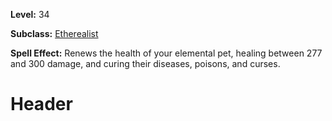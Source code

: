 <!-- TITLE: Spell: Refresh Summoning -->
<!-- SUBTITLE:  -->

**Level:** 34

**Subclass:** [Etherealist](etherealist)

**Spell Effect:** Renews the health of your elemental pet, healing between 277 and 300 damage, and curing their diseases, poisons, and curses.

# Header